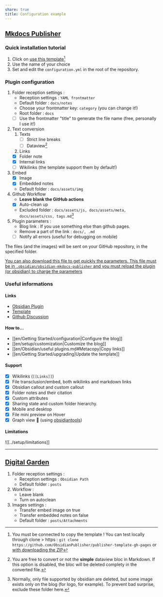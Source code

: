 ```yaml
---
share: true
title: Configuration example
---
```


## [Mkdocs Publisher](https://obsidian-publisher.netlify.app)
### Quick installation tutorial
1. Click on [use this template](https://github.com/obsidianPublisher/publisher-template-gh-pages/generate)[^1]
2. Use the name of your choice
3. Set and edit the `configuration.yml` in the root of the repository.

### Plugin configuration

1. Folder reception settings : 
    - Reception settings : `YAML frontmatter`
    - Default folder : `docs/notes`
    - Choose your frontmatter key: `category` (you can change it!)
    - Root folder : `docs`
    - [ ] Use the frontmatter "title" to generate the file name (free, personally I use it!)
2. Text conversion
   1. Texts
       - [ ] Strict line breaks
       - [ ] Dataview[^4]
    2. Links 
      - [x] Folder note
      - [x] Internal links
      - [ ] Wikilinks (the template support them by default!) 
3. Embed
   - [x] Image
   - [x] Embedded notes
   - Default folder : `docs/assets/img`
4. Github Workflow
    - **Leave blank the GitHub actions**
    - [x] Auto-clean up 
    - Excluded folder : `docs/assets/js, docs/assets/meta, docs/assets/css, tags.md`[^3]
5. Plugin parameters :
    - Blog link : If you use something else than github pages.
    - Remove a part of the link : `docs/, .md`
    - [ ] Notify all errors (useful for debugging on mobile)

The files (and the images) will be sent on your GitHub repository, in the specified folder. 

[You can also download this file to get quickly the parameters. This file must be in `.obsidian/obsidian-mkdocs-publisher` and you must reload the plugin (or obsidian) to charge the parameters](https://raw.githubusercontent.com/ObsidianPublisher/obsidian-mkdocs-publisher-docs/main/download/data.json)

### Useful informations
#### Links
- [Obsidian Plugin](https://github.com/obsidianPublisher/obsidian-github-publisher)
- [Template](https://github.com/obsidianPublisher/publisher-template-gh-pages)
- [Github Discussion](https://github.com/ObsidianPublisher/obsidian-github-publisher/discussions)

#### How to...
- [[en/Getting Started/configuration|Configure the blog]]
- [[en/setup/customization|Customize the blog]]
- [[en/Obsidian/useful plugins.md#Metacopy|Copy links]]
- [[en/Getting Started/upgrading|Update the template]]

#### Support
- [x] Wikilinks (`[[Links]]`)
- [x] File transclusion/embed, both wikilinks and markdown links
- [x] Obsidian callout and custom callout
- [x] Folder notes and their citation
- [x] Custom attributes
- [x] Sharing state and custom folder hierarchy.
- [x] Mobile and desktop
- [x] File mini preview on Hover
- [x] Graph view 🎉 (using [obsidiantools](https://github.com/mfarragher/obsidiantools)) 

#### Limitations

![[../setup/limitations]]

---
## [Digital Garden](https://github.com/TuanManhCao/digital-garden)

1. Folder reception settings : 
    - Reception settings : `Obsidian Path`
    - Default folder : `posts`
2. Workflow : 
    - Leave blank
    - Turn on autoclean
3. Images settings :
    - Transfer embed image on true
    - Transfer embedded notes on false
    - Default folder : `posts/Attachments`

[^1]: You must be connected to copy the template ! You can test locally through clone > https : `git clone https://github.com/ObsidianPublisher/publisher-template-gh-pages` or [with downloading the ZIP](https://github.com/ObsidianPublisher/publisher-template-gh-pages/archive/refs/heads/main.zip)
[^2]: You need to be connected to generate it.
[^3]: Normally, only file supported by obsidian are deleted, but some image exists only on the blog (for logo, for example). To prevent bad surprise, exclude these folder here.
[^4]: You are free to convert or not the **simple** dataview bloc in Markdown. If this option is disabled, the bloc will be deleted complety in the converted file. 
